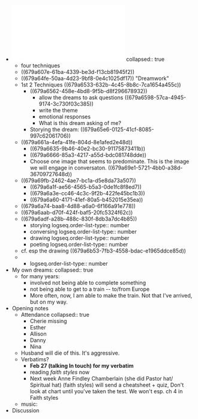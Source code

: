 - ![dreamwork.pdf](../assets/dreamwork_1738170359855_0.pdf)
  collapsed:: true
	- four techniques
	- ((679a607e-61ba-4339-be3d-f13cb81945f2))
	- ((679a64fe-50aa-4d23-9bf8-0e4c1025df17)) "Dreamwork"
	- 1st 2 Techniques ((679a6533-632b-4c45-8b8c-7ca1654a455c))
		- ((679a6562-458e-4bd8-9f5b-d8f296678932))
			- allow the dreams to ask questions ((679a6598-57ca-4945-9174-3c730f03c385))
			- write the theme
			- emotional responses
			- What is this dream asking of me?
		- Storying the dream: ((679a65e6-0125-41cf-8085-997c62061706))
	- ((679a661a-4efa-41fe-804d-8e1afed2e48d))
		- ((679a6635-9b46-40e2-bc30-91175873411b))
		- ((679a6666-85a3-4217-a55d-bdc081748dde))
		- Choose one image that seems to predominate. This is the image we will engage in conversaton. ((679a69e1-5721-4bb0-a38d-36709727648d))
	- ((679a69fb-2462-4ae7-bc1a-d5e8da73a507))
		- ((679a6a1f-ae56-4565-b5a3-0de1fc8f8ed7))
		- ((679a6a3e-cc46-4c3c-9f2b-422fe45bc1b3))
		- ((679a6a60-4171-41ef-80a5-b452015e35ea))
	- ((679a6a74-baa8-4d88-a6a0-6f166a91e778))
	- ((679a6aab-d70f-424f-baf5-20fc5324f62c))
	- ((679a6adf-a28b-488c-830f-8db3a7dc4b85))
		- storying
		  logseq.order-list-type:: number
		- conversing
		  logseq.order-list-type:: number
		- drawing
		  logseq.order-list-type:: number
		- poeting
		  logseq.order-list-type:: number
	- cf. esp the drawing ((679a6b53-7fb3-4558-bdac-e1965ddce85d))
	-
		- logseq.order-list-type:: number
- My own dreams:
  collapsed:: true
	- for many years:
		- involved not being able to complete something
		- not being able to get to a train -- to/from Europe
		- More often, now, I am able to make the train. Not that I've arrived, but on my way.
- Opening notes
	- Attendance
	  collapsed:: true
		- Cherie missing
		- Esther
		- Allison
		- Danny
		- Nina
	- Husband will die of this. It's aggressive.
	- Verbatims?
		- **Feb 27 (talking In touch) for my verbatim**
		- reading *faith styles* now
		- Next week Anne Findley Chamberlain (she did Pastor hat/ Spiritual hat) (faith styles) will send a cheatsheet + quiz, Don't look at chart until you've taken the test. We won't esp. ch 4 in Faith styles
	- music:
- Discussion